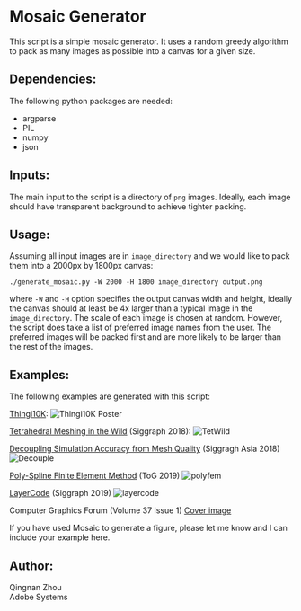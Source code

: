 Mosaic Generator
================

This script is a simple mosaic generator.  It uses a random greedy algorithm to
pack as many images as possible into a canvas for a given size.

Dependencies:
-------------

The following python packages are needed:

* argparse
* PIL
* numpy
* json

Inputs:
-------

The main input to the script is a directory of `png` images.  Ideally, each
image should have transparent background to achieve tighter packing.

Usage:
------

Assuming all input images are in `image_directory` and we would like to pack
them into a 2000px by 1800px canvas:

    ./generate_mosaic.py -W 2000 -H 1800 image_directory output.png

where `-W` and `-H` option specifies the output canvas width and height, ideally
the canvas should at least be 4x larger than a typical image in the
`image_directory`.  The scale of each image is chosen at random.  However, the
script does take a list of preferred image names from the user.  The preferred
images will be packed first and are more likely to be larger than the rest of
the images.

Examples:
---------

The following examples are generated with this script:

[Thingi10K](https://ten-thousand-models.appspot.com):
![Thingi10K Poster](https://user-images.githubusercontent.com/3606672/65047743-fa269180-d930-11e9-8013-134764b150c1.png)

[Tetrahedral Meshing in the Wild](https://github.com/Yixin-Hu/TetWild) (Siggraph 2018):
![TetWild](https://user-images.githubusercontent.com/3606672/65047949-55f11a80-d931-11e9-809a-298af17c66ba.png)

[Decoupling Simulation Accuracy from Mesh Quality](https://dl.acm.org/citation.cfm?id=3275067) (Siggragh Asia 2018)
![Decouple](https://user-images.githubusercontent.com/3606672/65056270-94410680-d93e-11e9-9465-632dec11d598.png)

[Poly-Spline Finite Element Method](https://dl.acm.org/citation.cfm?id=3313797) (ToG 2019)
![polyfem](https://user-images.githubusercontent.com/3606672/65056678-4d9fdc00-d93f-11e9-8579-64aec46730dd.png)

[LayerCode](http://www.cs.columbia.edu/cg/layercode/) (Siggraph 2019)
![layercode](https://user-images.githubusercontent.com/3606672/65273057-48cd5a80-daee-11e9-87b8-5f21dce8e4e5.png)

Computer Graphics Forum (Volume 37 Issue 1) [Cover image](https://onlinelibrary.wiley.com/doi/10.1111/cgf.13328)

If you have used Mosaic to generate a figure, please let me know and I can include your example here.

Author:
-------

Qingnan Zhou<br>
Adobe Systems
